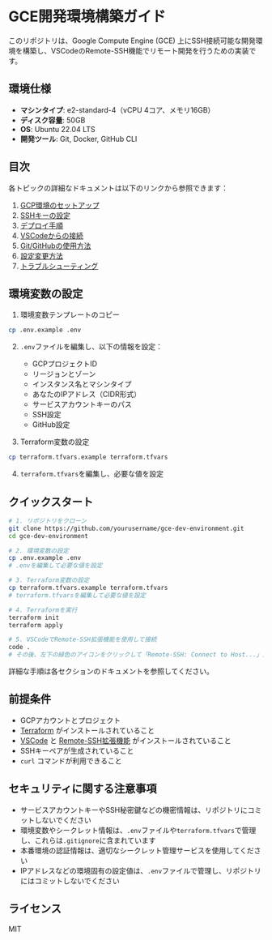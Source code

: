 # GCE開発環境構築ガイド

このリポジトリは、Google Compute Engine (GCE) 上にSSH接続可能な開発環境を構築し、VSCodeのRemote-SSH機能でリモート開発を行うための実装です。

## 環境仕様

- **マシンタイプ**: e2-standard-4（vCPU 4コア、メモリ16GB）
- **ディスク容量**: 50GB
- **OS**: Ubuntu 22.04 LTS
- **開発ツール**: Git, Docker, GitHub CLI

## 目次

各トピックの詳細なドキュメントは以下のリンクから参照できます：

1. [GCP環境のセットアップ](docs/gcp-setup.md)
2. [SSHキーの設定](docs/ssh-setup.md)
3. [デプロイ手順](docs/deployment.md)
4. [VSCodeからの接続](docs/vscode-connection.md)
5. [Git/GitHubの使用方法](docs/git-github.md)
6. [設定変更方法](docs/configuration.md)
7. [トラブルシューティング](docs/troubleshooting.md)

## 環境変数の設定

1. 環境変数テンプレートのコピー
```bash
cp .env.example .env
```

2. `.env`ファイルを編集し、以下の情報を設定：
   - GCPプロジェクトID
   - リージョンとゾーン
   - インスタンス名とマシンタイプ
   - あなたのIPアドレス（CIDR形式）
   - サービスアカウントキーのパス
   - SSH設定
   - GitHub設定

3. Terraform変数の設定
```bash
cp terraform.tfvars.example terraform.tfvars
```

4. `terraform.tfvars`を編集し、必要な値を設定

## クイックスタート

```bash
# 1. リポジトリをクローン
git clone https://github.com/yourusername/gce-dev-environment.git
cd gce-dev-environment

# 2. 環境変数の設定
cp .env.example .env
# .envを編集して必要な値を設定

# 3. Terraform変数の設定
cp terraform.tfvars.example terraform.tfvars
# terraform.tfvarsを編集して必要な値を設定

# 4. Terraformを実行
terraform init
terraform apply

# 5. VSCodeでRemote-SSH拡張機能を使用して接続
code .
# その後、左下の緑色のアイコンをクリックして「Remote-SSH: Connect to Host...」から「dev-vm」を選択
```

詳細な手順は各セクションのドキュメントを参照してください。

## 前提条件

- GCPアカウントとプロジェクト
- [Terraform](https://developer.hashicorp.com/terraform/install) がインストールされていること
- [VSCode](https://code.visualstudio.com/download) と [Remote-SSH拡張機能](https://marketplace.visualstudio.com/items?itemName=ms-vscode-remote.remote-ssh) がインストールされていること
- SSHキーペアが生成されていること
- `curl` コマンドが利用できること

## セキュリティに関する注意事項

- サービスアカウントキーやSSH秘密鍵などの機密情報は、リポジトリにコミットしないでください
- 環境変数やシークレット情報は、`.env`ファイルや`terraform.tfvars`で管理し、これらは`.gitignore`に含まれています
- 本番環境の認証情報は、適切なシークレット管理サービスを使用してください
- IPアドレスなどの環境固有の設定値は、`.env`ファイルで管理し、リポジトリにはコミットしないでください

## ライセンス

MIT 